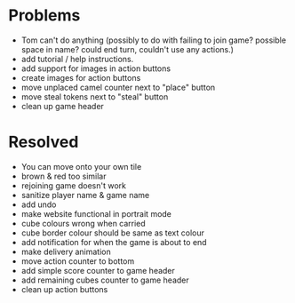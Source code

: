 

# Problems

* Tom can't do anything (possibly to do with failing to join game? possible space in name? could end turn, couldn't use any actions.)
* add tutorial / help instructions.
* add support for images in action buttons
* create images for action buttons
* move unplaced camel counter next to "place" button
* move steal tokens next to "steal" button
* clean up game header

# Resolved

* You can move onto your own tile
* brown & red too similar
* rejoining game doesn't work
* sanitize player name & game name
* add undo
* make website functional in portrait mode
* cube colours wrong when carried
* cube border colour should be same as text colour
* add notification for when the game is about to end
* make delivery animation
* move action counter to bottom
* add simple score counter to game header
* add remaining cubes counter to game header
* clean up action buttons